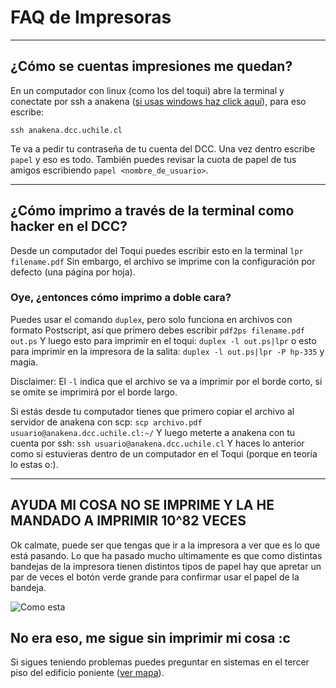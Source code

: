 # FAQ de Impresoras

---

## ¿Cómo se cuentas impresiones me quedan?

En un computador con linux (como los del toqui) abre la terminal y conectate por ssh a anakena ([si usas windows haz click aquí](https://mediatemple.net/community/products/dv/204404604/using-ssh-in-putty-)), para eso escribe:

`ssh anakena.dcc.uchile.cl`

Te va a pedir tu contraseña de tu cuenta del DCC. Una vez dentro escribe `papel` y eso es todo. También puedes revisar la cuota de papel de tus amigos escribiendo `papel <nombre_de_usuario>`.

---

## ¿Cómo imprimo a través de la terminal como hacker en el DCC?

Desde un computador del Toqui puedes escribir esto en la terminal
`lpr filename.pdf`
Sin embargo, el archivo se imprime con la configuración por defecto (una página por hoja).

### Oye, ¿entonces cómo imprimo a doble cara?

Puedes usar el comando `duplex`, pero solo funciona en archivos con formato Postscript, así que primero debes escribir
`pdf2ps filename.pdf out.ps`
Y luego esto para imprimir en el toqui:
`duplex -l out.ps|lpr`
o esto para imprimir en la impresora de la salita:
`duplex -l out.ps|lpr -P hp-335`
y magia.

Disclaimer: El `-l` indica que el archivo se va a imprimir por el borde corto, si se omite se imprimirá por el borde largo.

Si estás desde tu computador tienes que primero copiar el archivo al servidor de anakena con scp:
`scp archivo.pdf usuario@anakena.dcc.uchile.cl:~/`
Y luego meterte a anakena con tu cuenta por ssh:
`ssh usuario@anakena.dcc.uchile.cl`
Y haces lo anterior como si estuvieras dentro de un computador en el Toqui (porque en teoría lo estas o:).

---

## AYUDA MI COSA NO SE IMPRIME Y LA HE MANDADO A IMPRIMIR 10^82 VECES

Ok calmate, puede ser que tengas que ir a la impresora a ver que es lo que está pasando. Lo que ha pasado mucho ultimamente es que como distintas bandejas de la impresora tienen distintos tipos de papel hay que apretar un par de veces el botón verde grande para confirmar usar el papel de la bandeja.

![Como esta](boton_verde_impresora.jpg)

## No era eso, me sigue sin imprimir mi cosa :c

Si sigues teniendo problemas puedes preguntar en sistemas en el tercer piso del edificio poniente ([ver mapa](https://faq.cadcc.cl/es/latest/Lugares%20Importantes/#tercer-piso-edificio-poniente)).